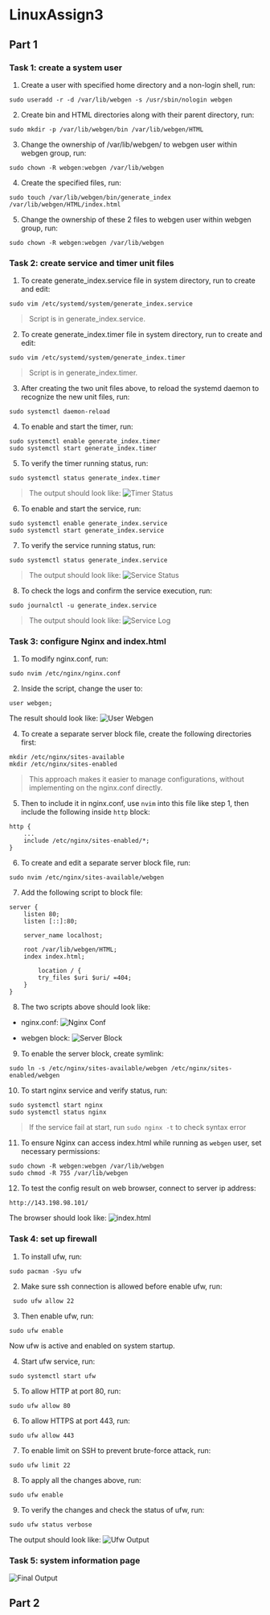 # LinuxAssign3

## Part 1

### Task 1: create a system user

1. Create a user with specified home directory and a non-login shell, run:

```
sudo useradd -r -d /var/lib/webgen -s /usr/sbin/nologin webgen
```

2. Create bin and HTML directories along with their parent directory, run:

```
sudo mkdir -p /var/lib/webgen/bin /var/lib/webgen/HTML
```

3. Change the ownership of /var/lib/webgen/ to webgen user within webgen group, run:

```
sudo chown -R webgen:webgen /var/lib/webgen
```

4. Create the specified files, run:

```
sudo touch /var/lib/webgen/bin/generate_index /var/lib/webgen/HTML/index.html
```

5. Change the ownership of these 2 files to webgen user within webgen group, run:

```
sudo chown -R webgen:webgen /var/lib/webgen
```

### Task 2: create service and timer unit files

1. To create generate_index.service file in system directory, run to create and edit:

```
sudo vim /etc/systemd/system/generate_index.service
```

> Script is in generate_index.service.

2. To create generate_index.timer file in system directory, run to create and edit:

```
sudo vim /etc/systemd/system/generate_index.timer
```

> Script is in generate_index.timer.

3. After creating the two unit files above, to reload the systemd daemon to recognize the new unit files, run:

```
sudo systemctl daemon-reload
```

4. To enable and start the timer, run:

```
sudo systemctl enable generate_index.timer
sudo systemctl start generate_index.timer
```

5. To verify the timer running status, run:

```
sudo systemctl status generate_index.timer
```

> The output should look like:
> ![Timer Status](/images/timer_status.png)

6. To enable and start the service, run:

```
sudo systemctl enable generate_index.service
sudo systemctl start generate_index.service
```

7. To verify the service running status, run:

```
sudo systemctl status generate_index.service
```

> The output should look like:
> ![Service Status](/images/service_status.png)

8. To check the logs and confirm the service execution, run:

```
sudo journalctl -u generate_index.service
```

> The output should look like:
> ![Service Log](/images/service_log.png)

### Task 3: configure Nginx and index.html

1. To modify nginx.conf, run:

```
sudo nvim /etc/nginx/nginx.conf
```

2. Inside the script, change the user to:

```
user webgen;
```

The result should look like:
![User Webgen](/images/user_webgen.png)

4. To create a separate server block file, create the following directories first:

```
mkdir /etc/nginx/sites-available
mkdir /etc/nginx/sites-enabled
```

> This approach makes it easier to manage configurations, without implementing on the nginx.conf directly.

5. Then to include it in nginx.conf, use `nvim` into this file like step 1, then include the following inside `http` block:

```
http {
    ...
    include /etc/nginx/sites-enabled/*;
}
```

6. To create and edit a separate server block file, run:

```
sudo nvim /etc/nginx/sites-available/webgen
```

7. Add the following script to block file:

```
server {
    listen 80;
    listen [::]:80;

    server_name localhost;

    root /var/lib/webgen/HTML;
    index index.html;

        location / {
        try_files $uri $uri/ =404;
    }
}
```

8. The two scripts above should look like:

- nginx.conf:
  ![Nginx Conf](/images/nginx_conf.png)

- webgen block:
  ![Server Block](/images/server_block.png)

9. To enable the server block, create symlink:

```
sudo ln -s /etc/nginx/sites-available/webgen /etc/nginx/sites-enabled/webgen
```

10. To start nginx service and verify status, run:

```
sudo systemctl start nginx
sudo systemctl status nginx
```

> If the service fail at start, run `sudo nginx -t` to check syntax error

11. To ensure Nginx can access index.html while running as `webgen` user, set necessary permissions:

```
sudo chown -R webgen:webgen /var/lib/webgen
sudo chmod -R 755 /var/lib/webgen
```

12. To test the config result on web browser, connect to server ip address:

```
http://143.198.98.101/
```

The browser should look like:
![index.html](/images/html.png)

### Task 4: set up firewall

1. To install ufw, run:

```
sudo pacman -Syu ufw
```

2. Make sure ssh connection is allowed before enable ufw, run:

```
 sudo ufw allow 22
```

3. Then enable ufw, run:

```
sudo ufw enable
```

Now ufw is active and enabled on system startup.

4. Start ufw service, run:

```
sudo systemctl start ufw
```

5. To allow HTTP at port 80, run:

```
sudo ufw allow 80
```

6. To allow HTTPS at port 443, run:

```
sudo ufw allow 443
```

7. To enable limit on SSH to prevent brute-force attack, run:

```
sudo ufw limit 22
```

8. To apply all the changes above, run:

```
sudo ufw enable
```

9. To verify the changes and check the status of ufw, run:

```
sudo ufw status verbose
```

The output should look like:
![Ufw Output](/images/ufw.png)

### Task 5: system information page

![Final Output](/images/final_output.png)

## Part 2
